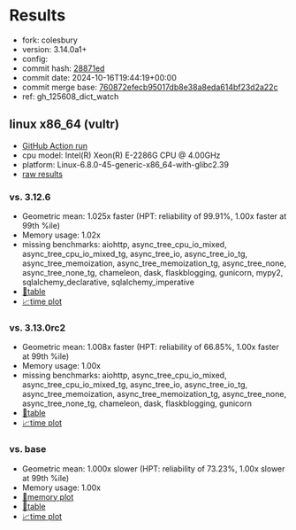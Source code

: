 # Results

- fork: colesbury
- version: 3.14.0a1+
- config: 
- commit hash: [28871ed](https://github.com/colesbury/cpython/commit/28871ed)
- commit date: 2024-10-16T19:44:19+00:00
- commit merge base: [760872efecb95017db8e38a8eda614bf23d2a22c](https://github.com/colesbury/cpython/commit/760872efecb95017db8e38a8eda614bf23d2a22c)
- ref: gh_125608_dict_watch

## linux x86_64 (vultr)

- [GitHub Action run](https://github.com/facebookexperimental/free-threading-benchmarking/actions/runs/11386495678)
- cpu model: Intel(R) Xeon(R) E-2286G CPU @ 4.00GHz
- platform: Linux-6.8.0-45-generic-x86_64-with-glibc2.39
- [raw results](bm-20241016-vultr-x86_64-colesbury-gh_125608_dict_watch-3.14.0a1%2B-28871ed.json)

### vs. 3.12.6

- Geometric mean: 1.025x faster (HPT: reliability of 99.91%, 1.00x faster at 99th %ile)
- Memory usage: 1.02x
- missing benchmarks: aiohttp, async_tree_cpu_io_mixed, async_tree_cpu_io_mixed_tg, async_tree_io, async_tree_io_tg, async_tree_memoization, async_tree_memoization_tg, async_tree_none, async_tree_none_tg, chameleon, dask, flaskblogging, gunicorn, mypy2, sqlalchemy_declarative, sqlalchemy_imperative
- [📄table](bm-20241016-vultr-x86_64-colesbury-gh_125608_dict_watch-3.14.0a1%2B-28871ed-vs-3.12.6.md)
- [📈time plot](bm-20241016-vultr-x86_64-colesbury-gh_125608_dict_watch-3.14.0a1%2B-28871ed-vs-3.12.6.svg)

### vs. 3.13.0rc2

- Geometric mean: 1.008x faster (HPT: reliability of 66.85%, 1.00x faster at 99th %ile)
- Memory usage: 1.00x
- missing benchmarks: aiohttp, async_tree_cpu_io_mixed, async_tree_cpu_io_mixed_tg, async_tree_io, async_tree_io_tg, async_tree_memoization, async_tree_memoization_tg, async_tree_none, async_tree_none_tg, chameleon, dask, flaskblogging, gunicorn
- [📄table](bm-20241016-vultr-x86_64-colesbury-gh_125608_dict_watch-3.14.0a1%2B-28871ed-vs-3.13.0rc2.md)
- [📈time plot](bm-20241016-vultr-x86_64-colesbury-gh_125608_dict_watch-3.14.0a1%2B-28871ed-vs-3.13.0rc2.svg)

### vs. base

- Geometric mean: 1.000x slower (HPT: reliability of 73.23%, 1.00x slower at 99th %ile)
- Memory usage: 1.00x
- [🧠memory plot](bm-20241016-vultr-x86_64-colesbury-gh_125608_dict_watch-3.14.0a1%2B-28871ed-vs-base-mem.svg)
- [📄table](bm-20241016-vultr-x86_64-colesbury-gh_125608_dict_watch-3.14.0a1%2B-28871ed-vs-base.md)
- [📈time plot](bm-20241016-vultr-x86_64-colesbury-gh_125608_dict_watch-3.14.0a1%2B-28871ed-vs-base.svg)

